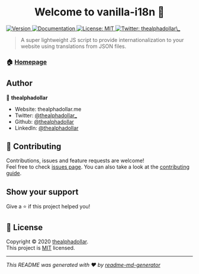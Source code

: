 <h1 align="center">Welcome to vanilla-i18n 👋</h1>
<p>
  <a href="https://www.npmjs.com/package/vanilla-i18n" target="_blank">
    <img alt="Version" src="https://img.shields.io/npm/v/vanilla-i18n.svg">
  </a>
  <a href="https://github.com/thealphadollar/vanilla-i18n/blob/master/README.md" target="_blank">
    <img alt="Documentation" src="https://img.shields.io/badge/documentation-yes-brightgreen.svg" />
  </a>
  <a href="https://github.com/thealphadollar/vanilla-i18n/blob/master/LICENSE" target="_blank">
    <img alt="License: MIT" src="https://img.shields.io/badge/License-MIT-yellow.svg" />
  </a>
  <a href="https://twitter.com/thealphadollar\_" target="_blank">
    <img alt="Twitter: thealphadollar\_" src="https://img.shields.io/twitter/follow/thealphadollar\_.svg?style=social" />
  </a>
</p>

> A super lightweight JS script to provide internationalization to your website using translations from JSON files.

### 🏠 [Homepage](https://github.com/thealphadollar/vanilla-i18n)

## Author

👤 **thealphadollar**

* Website: thealphadollar.me
* Twitter: [@thealphadollar\_](https://twitter.com/thealphadollar\_)
* Github: [@thealphadollar](https://github.com/thealphadollar)
* LinkedIn: [@thealphadollar](https://linkedin.com/in/thealphadollar)

## 🤝 Contributing

Contributions, issues and feature requests are welcome!<br />Feel free to check [issues page](https://github.com/thealphadollar/vanilla-i18n/issues?q=is%3Aissue+is%3Aopen+sort%3Aupdated-desc). You can also take a look at the [contributing guide](https://github.com/thealphadollar/vanilla-i18n#contributing).

## Show your support

Give a ⭐️ if this project helped you!

## 📝 License

Copyright © 2020 [thealphadollar](https://github.com/thealphadollar).<br />
This project is [MIT](https://github.com/thealphadollar/vanilla-i18n/blob/master/LICENSE) licensed.

***
_This README was generated with ❤️ by [readme-md-generator](https://github.com/kefranabg/readme-md-generator)_